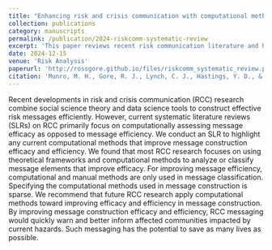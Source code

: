 ```yaml
---
title: "Enhancing risk and crisis communication with computational methods: A systematic literature review"
collection: publications
category: manuscripts
permalink: /publication/2024-riskcomm-systematic-review
excerpt: 'This paper reviews recent risk communication literature and highlights the need for more research on computational methods to improve both aspects of message construction efficacy and efficiency.'
date: 2024-12-15
venue: 'Risk Analysis'
paperurl: 'http://rossgore.github.io/files/riskcomm_systematic_review.pdf'
citation: 'Munro, M. H., Gore, R. J., Lynch, C. J., Hastings, Y. D., & Reinhold, A. M. (2024). Enhancing risk and crisis communication with computational methods: A systematic literature review. <i>Risk Analysis</i>.'
---
```

Recent developments in risk and crisis communication (RCC) research combine social science theory and data science tools to construct effective risk messages efficiently. However, current systematic literature reviews (SLRs) on RCC primarily focus on computationally assessing message efficacy as opposed to message efficiency. We conduct an SLR to highlight any current computational methods that improve message construction efficacy and efficiency. We found that most RCC research focuses on using theoretical frameworks and computational methods to analyze or classify message elements that improve efficacy. For improving message efficiency, computational and manual methods are only used in message classification. Specifying the computational methods used in message construction is sparse. We recommend that future RCC research apply computational methods toward improving efficacy and efficiency in message construction. By improving message construction efficacy and efficiency, RCC messaging would quickly warn and better inform affected communities impacted by current hazards. Such messaging has the potential to save as many lives as possible.